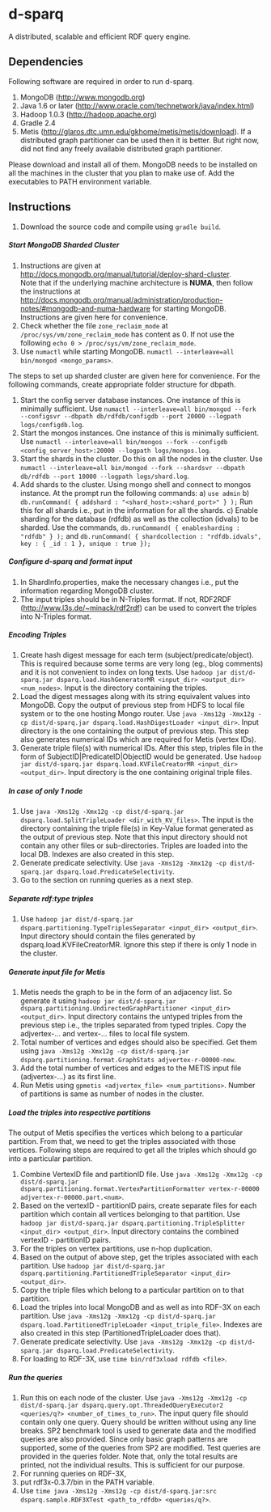 d-sparq
=======

A distributed, scalable and efficient RDF query engine.

## Dependencies

Following software are required in order to run d-sparq.

1. MongoDB (http://www.mongodb.org)
2. Java 1.6 or later (http://www.oracle.com/technetwork/java/index.html)
3. Hadoop 1.0.3 (http://hadoop.apache.org)
4. Gradle 2.4
5. Metis (http://glaros.dtc.umn.edu/gkhome/metis/metis/download). If a distributed graph partitioner can
be used then it is better. But right now, did not find any freely available distributed graph partitioner.

Please download and install all of them. MongoDB needs to be installed on all the machines in the cluster that you plan to make use of. 
Add the executables to PATH environment variable.


## Instructions 

1. Download the source code and compile using ```gradle build```.

##### Start MongoDB Sharded Cluster

1. Instructions are given at http://docs.mongodb.org/manual/tutorial/deploy-shard-cluster.  
Note that if the underlying machine architecture is **NUMA**, then follow the instructions at 
http://docs.mongodb.org/manual/administration/production-notes/#mongodb-and-numa-hardware for starting
MongoDB. Instructions are given here for convenience.
  1. Check whether the file ```zone_reclaim_mode``` at ```/proc/sys/vm/zone_reclaim_mode``` has content
	as 0. If not use the following ```echo 0 > /proc/sys/vm/zone_reclaim_mode```.
  2. Use ```numactl``` while starting MongoDB. ```numactl --interleave=all bin/mongod <mongo_params>```.
  
The steps to set up sharded cluster are given here for convenience. For the following commands, create appropriate folder structure for dbpath.
  1. Start the config server database instances. One instance of this is minimally sufficient. Use ```numactl --interleave=all bin/mongod --fork --configsvr --dbpath db/rdfdb/configdb --port 20000 --logpath logs/configdb.log```. 
  2. Start the mongos instances. One instance of this is minimally sufficient. Use ```numactl --interleave=all bin/mongos --fork --configdb <config_server_host>:20000 --logpath logs/mongos.log```.
  3. Start the shards in the cluster. Do this on all the nodes in the cluster. Use ```numactl --interleave=all bin/mongod --fork --shardsvr --dbpath db/rdfdb --port 10000 --logpath logs/shard.log```.
  4. Add shards to the cluster. Using mongo shell and connect to mongos instance. At the prompt run the
  following commands: a) ```use admin``` b) ```db.runCommand( { addshard : "<shard_host>:<shard_port>" } );``` Run
  this for all shards i.e., put in the information for all the shards. c) Enable sharding for the 
  database (rdfdb) as well as the collection (idvals) to be sharded. Use the commands, 
  ```db.runCommand( { enablesharding : "rdfdb" } );``` and 
  ```db.runCommand( { shardcollection : "rdfdb.idvals", key : { _id : 1 }, unique : true });```
  
##### Configure d-sparq and format input  
  
1. In ShardInfo.properties, make the necessary changes i.e., put the information regarding MongoDB cluster.
2. The input triples should be in N-Triples format. If not, RDF2RDF (http://www.l3s.de/~minack/rdf2rdf) 
can be used to convert the triples into N-Triples format.

##### Encoding Triples

1. Create hash digest message for each term (subject/predicate/object). This is required because some 
terms are very long (eg., blog comments) and it is not convenient to index on long texts. 
Use ```hadoop jar dist/d-sparq.jar dsparq.load.HashGeneratorMR <input_dir> <output_dir> <num_nodes>```. Input is 
the directory containing the triples.
2. Load the digest messages along with its string equivalent values into MongoDB. Copy the output of 
previous step from HDFS to local file system or to the one hosting Mongo router. Use 
```java -Xms12g -Xmx12g -cp dist/d-sparq.jar dsparq.load.HashDigestLoader <input_dir>```. Input 
directory is the one containing the output of previous step. This step also generates numerical IDs 
which are required for Metis (vertex IDs). 
3. Generate triple file(s) with numerical IDs. After this step, triples file in the form of 
SubjectID|PredicateID|ObjectID would be generated. Use ```hadoop jar dist/d-sparq.jar dsparq.load.KVFileCreatorMR <input_dir> <output_dir>```.
Input directory is the one containing original triple files.

##### In case of only 1 node

1. Use ```java -Xms12g -Xmx12g -cp dist/d-sparq.jar dsparq.load.SplitTripleLoader <dir_with_KV_files>```.
The input is the directory containing the triple file(s) in Key-Value format generated as the output 
of previous step. Note that this input directory should not contain any other files or sub-directories. 
Triples are loaded into the local DB. Indexes are also created in this step. 
2. Generate predicate selectivity. Use ```java -Xms12g -Xmx12g -cp dist/d-sparq.jar dsparq.load.PredicateSelectivity```.
3. Go to the section on running queries as a next step.

##### Separate rdf:type triples

1. Use ```hadoop jar dist/d-sparq.jar dsparq.partitioning.TypeTriplesSeparator <input_dir> <output_dir>```. 
Input directory should contain the files generated by dsparq.load.KVFileCreatorMR. Ignore this step if there is only 1 node in the cluster.

##### Generate input file for Metis

1. Metis needs the graph to be in the form of an adjacency list. So generate it using ```hadoop jar dist/d-sparq.jar dsparq.partitioning.UndirectedGraphPartitioner <input_dir> <output_dir>```.
Input directory contains the untyped triples from the previous step i.e., the triples separated from typed triples. Copy the adjvertex-... and vertex-... files to local file system.
2. Total number of vertices and edges should also be specified. Get them using ```java -Xms12g -Xmx12g -cp dist/d-sparq.jar dsparq.partitioning.format.GraphStats adjvertex-r-00000-new```.
3. Add the total number of vertices and edges to the METIS input file (adjvertex-...) as its first line.
4. Run Metis using ```gpmetis <adjvertex_file> <num_partitions>```. Number of partitions is same as
number of nodes in the cluster.

##### Load the triples into respective partitions

The output of Metis specifies the vertices which belong to a particular partition. From that, we 
need to get the triples associated with those vertices. Following steps are required to get all the
triples which should go into a particular partition.

1. Combine VertexID file and partitionID file. Use ```java -Xms12g -Xmx12g -cp dist/d-sparq.jar dsparq.partitioning.format.VertexPartitionFormatter vertex-r-00000 adjvertex-r-00000.part.<num>```.
2. Based on the vertexID - partitionID pairs, create separate files for each partition which contain 
all vertices belonging to that partition. Use ```hadoop jar dist/d-sparq.jar dsparq.partitioning.TripleSplitter <input_dir> <output_dir>```.
Input directory contains the combined vertexID - partitionID pairs.
3. For the triples on vertex partitions, use n-hop duplication.
4. Based on the output of above step, get the triples associated with each partition. Use ```hadoop jar dist/d-sparq.jar dsparq.partitioning.PartitionedTripleSeparator <input_dir> <output_dir>```.
5. Copy the triple files which belong to a particular partition on to that partition. 
6. Load the triples into local MongoDB and as well as into RDF-3X on each partition. Use ```java -Xms12g -Xmx12g -cp dist/d-sparq.jar dsparq.load.PartitionedTripleLoader <input_triple_file>```.
Indexes are also created in this step (PartitionedTripleLoader does that). 
7. Generate predicate selectivity. Use ```java -Xms12g -Xmx12g -cp dist/d-sparq.jar dsparq.load.PredicateSelectivity```.
8. For loading to RDF-3X, use ```time bin/rdf3xload rdfdb <file>```.

##### Run the queries

1. Run this on each node of the cluster. Use ```java -Xms12g -Xmx12g -cp dist/d-sparq.jar dsparq.query.opt.ThreadedQueryExecutor2 <queries/q?> <number_of_times_to_run>```.
The input query file should contain only one query. Query should be written without using any line breaks.
SP2 benchmark tool is used to generate data and the modified queries are also provided. Since only 
basic graph patterns are supported, some of the queries from SP2 are modified. Test queries are 
provided in the queries folder. Note that, only the total results are printed, not the individual results. This is sufficient for our purpose.
2. For running queries on RDF-3X, 
  1. put rdf3x-0.3.7/bin in the PATH variable. 
  2. Use ```time java -Xms12g -Xms12g -cp dist/d-sparq.jar:src dsparq.sample.RDF3XTest <path_to_rdfdb> <queries/q?>```.




